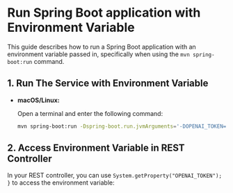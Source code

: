 # Run Spring Boot application with Environment Variable

This guide describes how to run a Spring Boot application with an environment variable passed in, specifically when using the `mvn spring-boot:run` command.

## 1. Run The Service with Environment Variable

- **macOS/Linux:**

   Open a terminal and enter the following command:
    ```bash
    mvn spring-boot:run -Dspring-boot.run.jvmArguments='-DOPENAI_TOKEN=your_openai_token_here'
    ```

## 2. Access Environment Variable in REST Controller

In your REST controller, you can use `System.getProperty("OPENAI_TOKEN");
}` to access the environment variable: